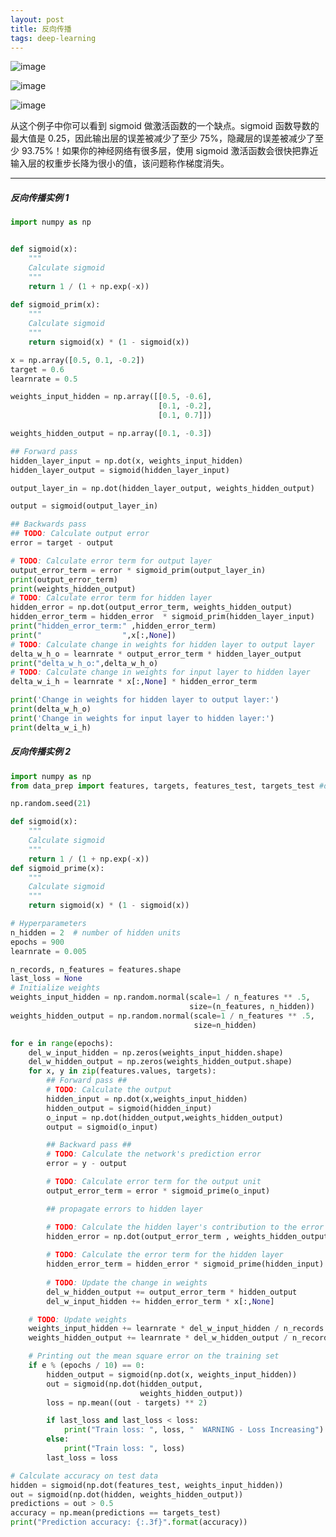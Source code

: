 ```yaml
---
layout: post
title: 反向传播
tags: deep-learning
---
```

![image](https://thumbnail0.baidupcs.com/thumbnail/2d765a119673dd194622e3009f6107f6?fid=357015718-250528-306097738301361&time=1519718400&rt=sh&sign=FDTAER-DCb740ccc5511e5e8fedcff06b081203-m%2FA817II9ppHkKHVVT1n1CdzYwM%3D&expires=8h&chkv=0&chkbd=0&chkpc=&dp-logid=1337846786167864743&dp-callid=0&size=c710_u400&quality=100&vuk=-&ft=video)


![image](https://mmbiz.qpic.cn/mmbiz_png/rw1wCRwDbgYrcRQQaT2WrAEefWz8F0b8ibcfEEgzWwgOORYC8Uw0hD8xn9PwHjDNlwIPqH6IosMG3DP2kzfr4yg/0?wx_fmt=png)

![image](https://thumbnail0.baidupcs.com/thumbnail/b972bbdcaa48465a6c80f658f6c1e57c?fid=357015718-250528-657179139533612&time=1519718400&rt=sh&sign=FDTAER-DCb740ccc5511e5e8fedcff06b081203-SaRYvGbHchDxCp13VVdgtxFxcJ0%3D&expires=8h&chkv=0&chkbd=0&chkpc=&dp-logid=1337812928351065945&dp-callid=0&size=c710_u400&quality=100&vuk=-&ft=video)

从这个例子中你可以看到 sigmoid 做激活函数的一个缺点。sigmoid 函数导数的最大值是 0.25，因此输出层的误差被减少了至少 75%，隐藏层的误差被减少了至少 93.75%！如果你的神经网络有很多层，使用 sigmoid 激活函数会很快把靠近输入层的权重步长降为很小的值，该问题称作梯度消失。

---

##### 反向传播实例 1
```py
import numpy as np


def sigmoid(x):
    """
    Calculate sigmoid
    """
    return 1 / (1 + np.exp(-x))
    
def sigmoid_prim(x):
    """
    Calculate sigmoid
    """
    return sigmoid(x) * (1 - sigmoid(x))

x = np.array([0.5, 0.1, -0.2])
target = 0.6
learnrate = 0.5

weights_input_hidden = np.array([[0.5, -0.6],
                                 [0.1, -0.2],
                                 [0.1, 0.7]])

weights_hidden_output = np.array([0.1, -0.3])

## Forward pass
hidden_layer_input = np.dot(x, weights_input_hidden)
hidden_layer_output = sigmoid(hidden_layer_input)

output_layer_in = np.dot(hidden_layer_output, weights_hidden_output)

output = sigmoid(output_layer_in)

## Backwards pass
## TODO: Calculate output error
error = target - output

# TODO: Calculate error term for output layer
output_error_term = error * sigmoid_prim(output_layer_in)
print(output_error_term)
print(weights_hidden_output)
# TODO: Calculate error term for hidden layer
hidden_error = np.dot(output_error_term, weights_hidden_output)
hidden_error_term = hidden_error  * sigmoid_prim(hidden_layer_input)
print("hidden_error_term:" ,hidden_error_term)
print("                  ",x[:,None])
# TODO: Calculate change in weights for hidden layer to output layer
delta_w_h_o = learnrate * output_error_term * hidden_layer_output
print("delta_w_h_o:",delta_w_h_o)
# TODO: Calculate change in weights for input layer to hidden layer
delta_w_i_h = learnrate * x[:,None] * hidden_error_term  

print('Change in weights for hidden layer to output layer:')
print(delta_w_h_o)
print('Change in weights for input layer to hidden layer:')
print(delta_w_i_h)


```
##### 反向传播实例 2
```py
import numpy as np
from data_prep import features, targets, features_test, targets_test #data import

np.random.seed(21)

def sigmoid(x):
    """
    Calculate sigmoid
    """
    return 1 / (1 + np.exp(-x))
def sigmoid_prime(x):
    """
    Calculate sigmoid
    """
    return sigmoid(x) * (1 - sigmoid(x))

# Hyperparameters
n_hidden = 2  # number of hidden units
epochs = 900
learnrate = 0.005

n_records, n_features = features.shape
last_loss = None
# Initialize weights
weights_input_hidden = np.random.normal(scale=1 / n_features ** .5,
                                        size=(n_features, n_hidden))
weights_hidden_output = np.random.normal(scale=1 / n_features ** .5,
                                         size=n_hidden)

for e in range(epochs):
    del_w_input_hidden = np.zeros(weights_input_hidden.shape)
    del_w_hidden_output = np.zeros(weights_hidden_output.shape)
    for x, y in zip(features.values, targets):
        ## Forward pass ##
        # TODO: Calculate the output
        hidden_input = np.dot(x,weights_input_hidden)
        hidden_output = sigmoid(hidden_input)
        o_input = np.dot(hidden_output,weights_hidden_output)
        output = sigmoid(o_input)

        ## Backward pass ##
        # TODO: Calculate the network's prediction error
        error = y - output

        # TODO: Calculate error term for the output unit
        output_error_term = error * sigmoid_prime(o_input)

        ## propagate errors to hidden layer

        # TODO: Calculate the hidden layer's contribution to the error
        hidden_error = np.dot(output_error_term , weights_hidden_output)
        
        # TODO: Calculate the error term for the hidden layer
        hidden_error_term = hidden_error * sigmoid_prime(hidden_input)
        
        # TODO: Update the change in weights
        del_w_hidden_output += output_error_term * hidden_output
        del_w_input_hidden += hidden_error_term * x[:,None] 

    # TODO: Update weights
    weights_input_hidden += learnrate * del_w_input_hidden / n_records
    weights_hidden_output += learnrate * del_w_hidden_output / n_records

    # Printing out the mean square error on the training set
    if e % (epochs / 10) == 0:
        hidden_output = sigmoid(np.dot(x, weights_input_hidden))
        out = sigmoid(np.dot(hidden_output,
                             weights_hidden_output))
        loss = np.mean((out - targets) ** 2)

        if last_loss and last_loss < loss:
            print("Train loss: ", loss, "  WARNING - Loss Increasing")
        else:
            print("Train loss: ", loss)
        last_loss = loss

# Calculate accuracy on test data
hidden = sigmoid(np.dot(features_test, weights_input_hidden))
out = sigmoid(np.dot(hidden, weights_hidden_output))
predictions = out > 0.5
accuracy = np.mean(predictions == targets_test)
print("Prediction accuracy: {:.3f}".format(accuracy))



```
